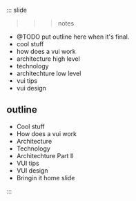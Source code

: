 
::: slide

>>> notes
- @TODO put outline here when it's final.
- cool stuff
- how does a vui work
- architecture high level
- technology
- architechture low level
- vui tips
- vui design

>>>

## outline

- Cool stuff
- How does a vui work
- Architecture
- Technology
- Architechture Part II
- VUI tips
- VUI design
- Bringin it home slide

:::
